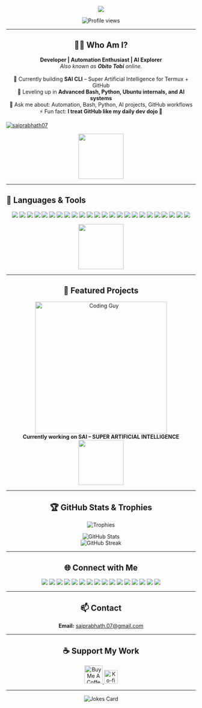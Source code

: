 <p align="center">
  <!-- Banner goes here (add your own later if desired) -->
</p>

<p align="center">
  <img src="https://readme-typing-svg.demolab.com?font=Fira+Code&size=24&duration=3000&pause=1000&color=1A9FFF&center=true&vCenter=true&width=700&height=50&lines=Hey%2C+I'm+P.+Shanmuka+Sai+Prabhath+%F0%9F%91%8B;'Mind+behind+the+machine'+%F0%9F%A7%A0;Developer+%7C+Automation+Enthusiast+%F0%9F%94%A5;AI+Explorer+%7C+Obito+Tobi+(online)+%F0%9F%92%BB" />
</p>

<p align="center">
  <img src="https://komarev.com/ghpvc/?username=saiprabhath07&label=Profile%20views&color=1A9FFF&style=flat-square" alt="Profile views" />
</p>

---

<h2 align="center">🧑‍💻 Who Am I?</h2>

<p align="center">
  <b>Developer | Automation Enthusiast | AI Explorer</b><br>
  <i>Also known as <b>Obito Tobi</b> online.</i><br>
  <br>
  🔭 Currently building <b>SAI CLI</b> – Super Artificial Intelligence for Termux + GitHub<br>
  🌱 Leveling up in <b>Advanced Bash, Python, Ubuntu internals, and AI systems</b><br>
  💬 Ask me about: Automation, Bash, Python, AI projects, GitHub workflows<br>
  ⚡ Fun fact: <b>I treat GitHub like my daily dev dojo 🥷</b>
</p>

<p align="left"> <a href="https://twitter.com/saiprabhath07" target="blank"><img src="https://img.shields.io/twitter/follow/saiprabhath07?logo=twitter&style=for-the-badge" alt="saiprabhath07" /></a> </p>



<!-- Section Divider GIF -->
<p align="center">
  <img src="https://media.giphy.com/media/f9XgHHnPnDjwA/giphy.gif" width="120" />
</p>

---

## 🚀 Languages & Tools

<p align="center">
  <img src="https://img.shields.io/badge/Bash-4EAA25?logo=gnubash&logoColor=white&style=for-the-badge" />
  <img src="https://img.shields.io/badge/Python-3776AB?logo=python&logoColor=white&style=for-the-badge" />
  <img src="https://img.shields.io/badge/Linux-FCC624?logo=linux&logoColor=black&style=for-the-badge" />
  <img src="https://img.shields.io/badge/GitHub-181717?logo=github&logoColor=white&style=for-the-badge" />
  <img src="https://img.shields.io/badge/Ubuntu-E95420?logo=ubuntu&logoColor=white&style=for-the-badge" />
  <img src="https://img.shields.io/badge/JavaScript-F7DF1E?logo=javascript&logoColor=black&style=for-the-badge" />
  <img src="https://img.shields.io/badge/TypeScript-3178C6?logo=typescript&logoColor=white&style=for-the-badge" />
  <img src="https://img.shields.io/badge/Node.js-339933?logo=nodedotjs&logoColor=white&style=for-the-badge" />
  <img src="https://img.shields.io/badge/Angular-DD0031?logo=angular&logoColor=white&style=for-the-badge" />
  <img src="https://img.shields.io/badge/React-20232A?logo=react&logoColor=61DAFB&style=for-the-badge" />
  <img src="https://img.shields.io/badge/HTML5-E34F26?logo=html5&logoColor=white&style=for-the-badge" />
  <img src="https://img.shields.io/badge/CSS3-1572B6?logo=css3&logoColor=white&style=for-the-badge" />
  <img src="https://img.shields.io/badge/Java-007396?logo=java&logoColor=white&style=for-the-badge" />
  <img src="https://img.shields.io/badge/C-00599C?logo=c&logoColor=white&style=for-the-badge" />
  <img src="https://img.shields.io/badge/C++-00599C?logo=c%2b%2b&logoColor=white&style=for-the-badge" />
  <img src="https://img.shields.io/badge/Go-00ADD8?logo=go&logoColor=white&style=for-the-badge" />
  <img src="https://img.shields.io/badge/PHP-777BB4?logo=php&logoColor=white&style=for-the-badge" />
  <img src="https://img.shields.io/badge/Markdown-000000?logo=markdown&logoColor=white&style=for-the-badge" />
  <img src="https://img.shields.io/badge/MySQL-4479A1?logo=mysql&logoColor=white&style=for-the-badge" />
  <img src="https://img.shields.io/badge/PostgreSQL-4169E1?logo=postgresql&logoColor=white&style=for-the-badge" />
  <img src="https://img.shields.io/badge/MongoDB-47A248?logo=mongodb&logoColor=white&style=for-the-badge" />
  <img src="https://img.shields.io/badge/Git-F05032?logo=git&logoColor=white&style=for-the-badge" />
  <img src="https://img.shields.io/badge/Docker-2496ED?logo=docker&logoColor=white&style=for-the-badge" />
  <img src="https://img.shields.io/badge/VSCode-007ACC?logo=visualstudiocode&logoColor=white&style=for-the-badge" />
  <!-- Add more badges as needed! -->
</p>

<!-- Another Section Divider GIF -->
<p align="center">
  <img src="https://media.giphy.com/media/du3J3cXyzhj75IOgvA/giphy.gif" width="120" />
</p>

---

<h2 align="center">🌟 Featured Projects</h2>

<p align="center">
  <!-- Coding Guy GIF -->
  <img src="https://media.giphy.com/media/qgQUggAC3Pfv687qPC/giphy.gif" alt="Coding Guy" width="350" />
  <br>
  <b>Currently working on SAI – SUPER ARTIFICIAL INTELLIGENCE</b>
  <br>
  <a href="https://github.com/saiprabhath07/SAI-CLI">
    <img src="https://github-readme-stats.vercel.app/api/pin/?username=saiprabhath07&repo=SAI-CLI&theme=tokyonight&hide_border=true" height="120"/>
  </a>
  <!-- Add more featured projects here if you want -->
</p>

---

<h2 align="center">🏆 GitHub Stats & Trophies</h2>

<p align="center">
  <img src="https://github-profile-trophy.vercel.app/?username=saiprabhath07&theme=algolia&no-bg=true&margin-w=10&column=7" alt="Trophies" />
</p>

<p align="center">
  <img src="https://github-readme-stats.vercel.app/api?username=saiprabhath07&show_icons=true&theme=tokyonight&hide_border=true" alt="GitHub Stats" />
  <br>
  <img src="https://github-readme-streak-stats.herokuapp.com/?user=saiprabhath07&theme=tokyonight&hide_border=true" alt="GitHub Streak" />
</p>

---

<h2 align="center">🌐 Connect with Me</h2>

<div align="center">
  <a href="https://twitter.com/saiprabhath07" target="_blank"><img src="https://img.shields.io/badge/Twitter-1DA1F2?logo=twitter&logoColor=white&style=for-the-badge" /></a>
  <a href="https://linkedin.com/in/padavala-shanmuka-sai-prabhath-84a86934a/" target="_blank"><img src="https://img.shields.io/badge/LinkedIn-blue?logo=linkedin&logoColor=white&style=for-the-badge" /></a>
  <a href="https://dev.to/saiprabhath07" target="_blank"><img src="https://img.shields.io/badge/DEV.to-0A0A0A?logo=devdotto&logoColor=white&style=for-the-badge" /></a>
  <a href="https://codepen.io/saiprabhath07" target="_blank"><img src="https://img.shields.io/badge/CodePen-000000?logo=codepen&logoColor=white&style=for-the-badge" /></a>
  <a href="https://hashnode.com/@saiprabhath07" target="_blank"><img src="https://img.shields.io/badge/Hashnode-2962FF?logo=hashnode&logoColor=white&style=for-the-badge" /></a>
  <a href="https://stackoverflow.com/users/30630382" target="_blank"><img src="https://img.shields.io/badge/StackOverflow-F58025?logo=stackoverflow&logoColor=white&style=for-the-badge" /></a>
  <a href="https://kaggle.com/shanmukasaiprabhath" target="_blank"><img src="https://img.shields.io/badge/Kaggle-20BEFF?logo=kaggle&logoColor=white&style=for-the-badge" /></a>
  <a href="https://medium.com/@saiprabhath.07" target="_blank"><img src="https://img.shields.io/badge/Medium-000000?logo=medium&logoColor=white&style=for-the-badge" /></a>
  <a href="https://www.youtube.com/@saiprabhath" target="_blank"><img src="https://img.shields.io/badge/YouTube-FF0000?logo=youtube&logoColor=white&style=for-the-badge" /></a>
  <a href="https://instagram.com/saiprabhath_07" target="_blank"><img src="https://img.shields.io/badge/Instagram-E4405F?logo=instagram&logoColor=white&style=for-the-badge" /></a>
  <a href="https://fb.com/shanmuka.saiprabhath" target="_blank"><img src="https://img.shields.io/badge/Facebook-1877F2?logo=facebook&logoColor=white&style=for-the-badge" /></a>
  <a href="https://dribbble.com/saiprabhath07" target="_blank"><img src="https://img.shields.io/badge/Dribbble-EA4C89?logo=dribbble&logoColor=white&style=for-the-badge" /></a>
  <a href="https://www.behance.net/saiprabhath07" target="_blank"><img src="https://img.shields.io/badge/Behance-1769FF?logo=behance&logoColor=white&style=for-the-badge" /></a>
  <a href="https://www.codechef.com/users/saiprabhath07" target="_blank"><img src="https://img.shields.io/badge/CodeChef-5B4638?logo=codechef&logoColor=white&style=for-the-badge" /></a>
  <a href="https://www.hackerrank.com/saiprabhath_07" target="_blank"><img src="https://img.shields.io/badge/HackerRank-2EC866?logo=hackerrank&logoColor=white&style=for-the-badge" /></a>
  <a href="https://www.leetcode.com/saiprabhath07" target="_blank"><img src="https://img.shields.io/badge/LeetCode-FFA116?logo=leetcode&logoColor=white&style=for-the-badge" /></a>
</div>

---

<h2 align="center">📫 Contact</h2>

<p align="center">
  <b>Email:</b> <a href="mailto:saiprabhath.07@gmail.com">saiprabhath.07@gmail.com</a>
</p>

---

<h2 align="center">☕ Support My Work</h2>

<p align="center">
  <a href="https://www.buymeacoffee.com/saiprabhath07">
    <img src="https://cdn.buymeacoffee.com/buttons/v2/default-yellow.png" height="48" alt="Buy Me A Coffee" />
  </a>
  <a href="https://ko-fi.com/saiprabhath07">
    <img src="https://ko-fi.com/img/githubbutton_sm.svg" height="36" alt="Ko-fi" />
  </a>
</p>

---

<!-- Fun animated joke or signature -->
<p align="center">
  <img src="https://readme-jokes.vercel.app/api?hideBorder&bgColor=%230d1117&textColor=%23fff" alt="Jokes Card" />
</p>
